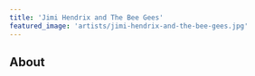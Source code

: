 ```yaml
---
title: 'Jimi Hendrix and The Bee Gees'
featured_image: 'artists/jimi-hendrix-and-the-bee-gees.jpg'
---
```


## About


